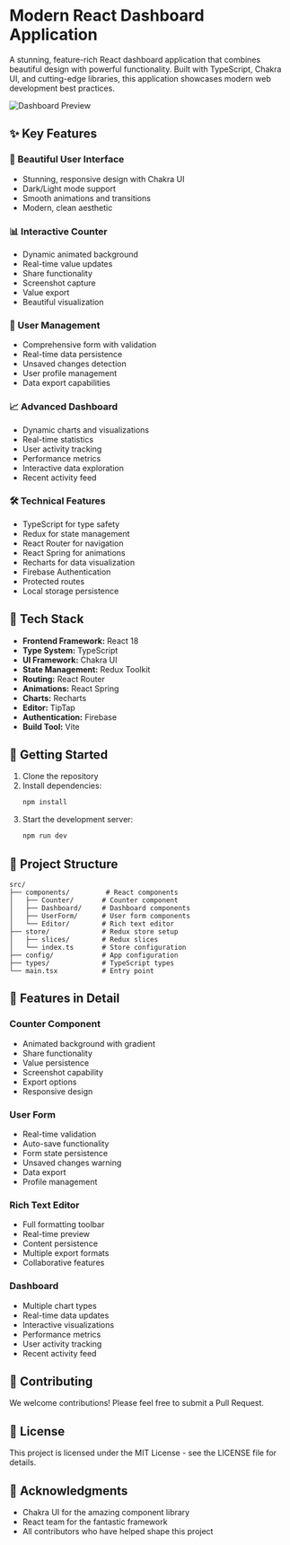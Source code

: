 # Modern React Dashboard Application

A stunning, feature-rich React dashboard application that combines beautiful design with powerful functionality. Built with TypeScript, Chakra UI, and cutting-edge libraries, this application showcases modern web development best practices.

![Dashboard Preview](https://images.unsplash.com/photo-1551288049-bebda4e38f71?auto=format&fit=crop&q=80&w=2000)

## ✨ Key Features

### 🎨 Beautiful User Interface
- Stunning, responsive design with Chakra UI
- Dark/Light mode support
- Smooth animations and transitions
- Modern, clean aesthetic

### 📊 Interactive Counter
- Dynamic animated background
- Real-time value updates
- Share functionality
- Screenshot capture
- Value export
- Beautiful visualization

### 📝 User Management
- Comprehensive form with validation
- Real-time data persistence
- Unsaved changes detection
- User profile management
- Data export capabilities

### 📈 Advanced Dashboard
- Dynamic charts and visualizations
- Real-time statistics
- User activity tracking
- Performance metrics
- Interactive data exploration
- Recent activity feed

### 🛠️ Technical Features
- TypeScript for type safety
- Redux for state management
- React Router for navigation
- React Spring for animations
- Recharts for data visualization
- Firebase Authentication
- Protected routes
- Local storage persistence

## 🚀 Tech Stack

- **Frontend Framework:** React 18
- **Type System:** TypeScript
- **UI Framework:** Chakra UI
- **State Management:** Redux Toolkit
- **Routing:** React Router
- **Animations:** React Spring
- **Charts:** Recharts
- **Editor:** TipTap
- **Authentication:** Firebase
- **Build Tool:** Vite

## 🎯 Getting Started

1. Clone the repository
2. Install dependencies:
   ```bash
   npm install
   ```
3. Start the development server:
   ```bash
   npm run dev
   ```

## 📁 Project Structure

```
src/
├── components/         # React components
│   ├── Counter/       # Counter component
│   ├── Dashboard/     # Dashboard components
│   ├── UserForm/      # User form components
│   └── Editor/        # Rich text editor
├── store/             # Redux store setup
│   ├── slices/        # Redux slices
│   └── index.ts       # Store configuration
├── config/            # App configuration
├── types/             # TypeScript types
└── main.tsx           # Entry point
```

## 🎨 Features in Detail

### Counter Component
- Animated background with gradient
- Share functionality
- Value persistence
- Screenshot capability
- Export options
- Responsive design

### User Form
- Real-time validation
- Auto-save functionality
- Form state persistence
- Unsaved changes warning
- Data export
- Profile management

### Rich Text Editor
- Full formatting toolbar
- Real-time preview
- Content persistence
- Multiple export formats
- Collaborative features

### Dashboard
- Multiple chart types
- Real-time data updates
- Interactive visualizations
- Performance metrics
- User activity tracking
- Recent activity feed

## 🤝 Contributing

We welcome contributions! Please feel free to submit a Pull Request.

## 📄 License

This project is licensed under the MIT License - see the LICENSE file for details.

## 🌟 Acknowledgments

- Chakra UI for the amazing component library
- React team for the fantastic framework
- All contributors who have helped shape this project